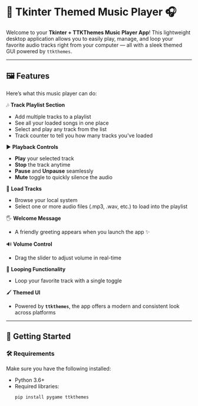 # 🎵 Tkinter Themed Music Player 🎧

Welcome to your **Tkinter + TTKThemes Music Player App**! This lightweight desktop application allows you to easily play, manage, and loop your favorite audio tracks right from your computer — all with a sleek themed GUI powered by `ttkthemes`.

---

## 🖼️ Features

Here’s what this music player can do:

🎶 **Track Playlist Section**  
- Add multiple tracks to a playlist  
- See all your loaded songs in one place  
- Select and play any track from the list
- Track counter to tell you how many tracks you've loaded

▶️ **Playback Controls**  
- **Play** your selected track  
- **Stop** the track anytime  
- **Pause** and **Unpause** seamlessly  
- **Mute** toggle to quickly silence the audio

📂 **Load Tracks**  
- Browse your local system  
- Select one or more audio files (.mp3, .wav, etc.) to load into the playlist

🖐️ **Welcome Message**  
- A friendly greeting appears when you launch the app ✨

🔊 **Volume Control**  
- Drag the slider to adjust volume in real-time

🔁 **Looping Functionality**  
- Loop your favorite track with a single toggle

🖌️ **Themed UI**  
- Powered by **`ttkthemes`**, the app offers a modern and consistent look across platforms

---

## 🚀 Getting Started

### 🛠️ Requirements

Make sure you have the following installed:

- Python 3.6+
- Required libraries:
  ```bash
  pip install pygame ttkthemes

